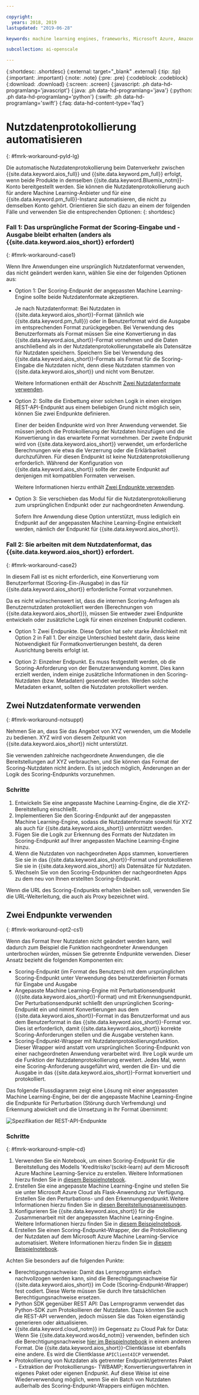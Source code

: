 ```yaml
---

copyright:
  years: 2018, 2019
lastupdated: "2019-06-28"

keywords: machine learning engines, frameworks, Microsoft Azure, Amazone SageMaker, custom ML engine 

subcollection: ai-openscale

---
```


{:shortdesc: .shortdesc}
{:external: target="_blank" .external}
{:tip: .tip}
{:important: .important}
{:note: .note}
{:pre: .pre}
{:codeblock: .codeblock}
{:download: .download}
{:screen: .screen}
{:javascript: .ph data-hd-programlang='javascript'}
{:java: .ph data-hd-programlang='java'}
{:python: .ph data-hd-programlang='python'}
{:swift: .ph data-hd-programlang='swift'}
{:faq: data-hd-content-type='faq'}

# Nutzdatenprotokollierung automatisieren
{: #fmrk-workaround-pyld-lg}

Die automatische Nutzdatenprotokollierung beim Datenverkehr zwischen {{site.data.keyword.aios_full}} und {{site.data.keyword.pm_full}} erfolgt, wenn beide Produkte in demselben {{site.data.keyword.Bluemix_notm}}-Konto bereitgestellt werden. Sie können die Nutzdatenprotokollierung auch für andere Machine Learning-Anbieter und für eine {{site.data.keyword.pm_full}}-Instanz automatisieren, die nicht zu demselben Konto gehört. Orientieren Sie sich dazu an einem der folgenden Fälle und verwenden Sie die entsprechenden Optionen:
{: shortdesc}

### Fall 1: Das ursprüngliche Format der Scoring-Eingabe und -Ausgabe bleibt erhalten (anders als {{site.data.keyword.aios_short}} erfordert)
{: #fmrk-workaround-case1}

Wenn Ihre Anwendungen eine ursprünglich Nutzdatenformat verwenden, das nicht geändert werden kann, wählen Sie eine der folgenden Optionen aus:

- Option 1: Der Scoring-Endpunkt der angepassten Machine Learning-Engine sollte beide Nutzdatenformate akzeptieren. 

   Je nach Nutzdatenformat: Bei Nutzdaten in {{site.data.keyword.aios_short}}-Format (ähnlich wie {{site.data.keyword.pm_full}}) oder in Benutzerformat wird die Ausgabe im entsprechenden Format zurückgegeben. Bei Verwendung des Benutzerformats als Format müssen Sie eine Konvertierung in das {{site.data.keyword.aios_short}}-Format vornehmen und die Daten anschließend als in der Nutzdatenprotokollierungstabelle als Datensätze für Nutzdaten speichern. Speichern Sie bei Verwendung des {{site.data.keyword.aios_short}}-Formats als Format für die Scoring-Eingabe die Nutzdaten nicht, denn diese Nutzdaten stammen von {{site.data.keyword.aios_short}} und nicht vom Benutzer.

   Weitere Informationen enthält der Abschnitt [Zwei Nutzdatenformate verwenden](/docs/services/ai-openscale?topic=ai-openscale-integrating-3rd-party-ml-engines-with-watson-openscale#fmrk-workaround-notsuppt).

- Option 2: Sollte die Einbettung einer solchen Logik in einen einzigen REST-API-Endpunkt aus einem beliebigen Grund nicht möglich sein, können Sie zwei Endpunkte definieren. 

   Einer der beiden Endpunkte wird von Ihrer Anwendung verwendet. Sie müssen jedoch die Protokollierung der Nutzdaten hinzufügen und die Konvertierung in das erwartete Format vornehmen. Der zweite Endpunkt wird von {{site.data.keyword.aios_short}} verwendet, um erforderliche Berechnungen wie etwa die Verzerrung oder die Erklärbarkeit durchzuführen. Für diesen Endpunkt ist keine Nutzdatenprotokollierung erforderlich. Während der Konfiguration von {{site.data.keyword.aios_short}} sollte der zweite Endpunkt auf denjenigen mit kompatiblen Formaten verweisen.

   Weitere Informationen hierzu enthält [Zwei Endpunkte verwenden](/docs/services/ai-openscale?topic=ai-openscale-integrating-3rd-party-ml-engines-with-watson-openscale#fmrk-workaround-opt2-cs1).

- Option 3: Sie verschieben das Modul für die Nutzdatenprotokollierung zum ursprünglichen Endpunkt oder zur nachgeordneten Anwendung. 

   Sofern Ihre Anwendung diese Option unterstützt, muss lediglich ein Endpunkt auf der angepassten Machine Learning-Engine entwickelt werden, nämlich der Endpunkt für {{site.data.keyword.aios_short}}.

### Fall 2: Sie arbeiten mit dem Nutzdatenformat, das {{site.data.keyword.aios_short}} erfordert.
{: #fmrk-workaround-case2}

In diesem Fall ist es nicht erforderlich, eine Konvertierung vom Benutzerformat (Scoring-Ein-/Ausgabe) in das für {{site.data.keyword.aios_short}} erforderliche Format vorzunehmen.

Da es nicht wünschenswert ist, dass die internen Scoring-Anfragen als Benutzernutzdaten protokolliert werden (Berechnungen von {{site.data.keyword.aios_short}}), müssen Sie entweder zwei Endpunkte entwickeln oder zusätzliche Logik für einen einzelnen Endpunkt codieren.

- Option 1: Zwei Endpunkte. Diese Option hat sehr starke Ähnlichkeit mit Option 2 in Fall 1. Der einzige Unterschied besteht darin, dass keine Notwendigkeit für Formatkonvertierungen besteht, da deren Ausrichtung bereits erfolgt ist.

- Option 2: Einzelner Endpunkt. Es muss festgestellt werden, ob die Scoring-Anforderung von der Benutzeranwendung kommt. Dies kann erzielt werden, indem einige zusätzliche Informationen in den Scoring-Nutzdaten (bzw. Metadaten) gesendet werden. Werden solche Metadaten erkannt, sollten die Nutzdaten protokolliert werden.

## Zwei Nutzdatenformate verwenden
{: #fmrk-workaround-notsuppt}

Nehmen Sie an, dass Sie das Angebot von XYZ verwenden, um die Modelle zu bedienen. XYZ wird von diesem Zeitpunkt von {{site.data.keyword.aios_short}} nicht unterstützt.

Sie verwenden zahlreiche nachgeordnete Anwendungen, die die Bereitstellungen auf XYZ verbrauchen, und Sie können das Format der Scoring-Nutzdaten nicht ändern. Es ist jedoch möglich, Änderungen an der Logik des Scoring-Endpunkts vorzunehmen.

### Schritte

1. Entwickeln Sie eine angepasste Machine Learning-Engine, die die XYZ-Bereitstellung einschließt.
2. Implementieren Sie den Scoring-Endpunkt auf der angepassten Machine Learning-Engine, sodass die Nutzdatenformate sowohl für XYZ als auch für {{site.data.keyword.aios_short}} unterstützt werden.
3. Fügen Sie die Logik zur Erkennung des Formats der Nutzdaten im Scoring-Endpunkt auf Ihrer angepassten Machine Learning-Engine hinzu.
4. Wenn die Nutzdaten von nachgeordneten Apps stammen, konvertieren Sie sie in das {{site.data.keyword.aios_short}}-Format und protokollieren Sie sie in {{site.data.keyword.aios_short}} als Datensätze für Nutzdaten.
5. Wechseln Sie von den Scoring-Endpunkten der nachgeordneten Apps zu dem neu von Ihnen erstellten Scoring-Endpunkt.

Wenn die URL des Scoring-Endpunkts erhalten bleiben soll, verwenden Sie die URL-Weiterleitung, die auch als Proxy bezeichnet wird.

## Zwei Endpunkte verwenden
{: #fmrk-workaround-opt2-cs1}

Wenn das Format Ihrer Nutzdaten nicht geändert werden kann, weil dadurch zum Beispiel die Funktion nachgeordneter Anwendungen unterbrochen würden, müssen Sie getrennte Endpunkte verwenden. Dieser Ansatz bezieht die folgenden Komponenten ein:

- Scoring-Endpunkt (im Format des Benutzers) mit dem ursprünglichen Scoring-Endpunkt unter Verwendung des benutzerdefinierten Formats für Eingabe und Ausgabe
- Angepasste Machine Learning-Engine mit Perturbationsendpunkt ({{site.data.keyword.aios_short}}-Format) und mit Erkennungsendpunkt. Der Perturbationsendpunkt schließt den ursprünglichen Scoring-Endpunkt ein und nimmt Konvertierungen aus dem {{site.data.keyword.aios_short}}-Format in das Benutzerformat und aus dem Benutzerformat in das {{site.data.keyword.aios_short}}-Format vor. Dies ist erforderlich, damit {{site.data.keyword.aios_short}} korrekte Scoring-Anforderungen stellen und die Ausgabe verstehen kann.
- Scoring-Endpunkt-Wrapper mit Nutzdatenprotokollierungsfunktion. Dieser Wrapper wird anstatt vom ursprünglichen Scoring-Endpunkt von einer nachgeordneten Anwendung verarbeitet wird. Ihre Logik wurde um die Funktion der Nutzdatenprotokollierung erweitert. Jedes Mal, wenn eine Scoring-Anforderung ausgeführt wird, werden die Ein- und die Ausgabe in das {{site.data.keyword.aios_short}}-Format konvertiert und protokolliert.

Das folgende Flussdiagramm zeigt eine Lösung mit einer angepassten Machine Learning-Engine, bei der die angepasste Machine Learning-Engine die Endpunkte für Perturbation (Störung durch Verfremdung) und Erkennung abwickelt und die Umsetzung in Ihr Format übernimmt:

![Spezifikation der REST-API-Endpunkte](images/woscustommlworkflow.png)

### Schritte
{: #fmrk-workaround-smple-cd}

1. Verwenden Sie ein Notebook, um einen Scoring-Endpunkt für die Bereitstellung des Modells 'Kreditrisiko'(scikit-learn) auf dem Microsoft Azure Machine Learning-Service zu erstellen. Weitere Informationen hierzu finden Sie in [diesem Beispielnotebook](https://github.com/pmservice/ai-openscale-tutorials/blob/master/notebooks/azure/Credit%20model%20with%20Azure%20ML%20Service%20and%20scikit-learn.ipynb).
2. Erstellen Sie eine angepasste Machine Learning-Engine und stellen Sie sie unter Microsoft Azure Cloud als Flask-Anwendung zur Verfügung. Erstellen Sie den Perturbations- und den Erkennungsendpunkt. Weitere Informationen hierzu finden Sie in [diesen Bereitstellungsanweisungen](https://github.com/pmservice/ai-openscale-tutorials/tree/master/applications/custom-ml-engine-azure).
3. Konfigurieren Sie {{site.data.keyword.aios_short}} für die Zusammenarbeit mit der angepassten Machine Learning-Engine. Weitere Informationen hierzu finden Sie in [diesem Beispielnotebook](https://github.com/pmservice/ai-openscale-tutorials/blob/master/notebooks/azure/OpenScale%20and%20Custom%20ML%20Engine%20configuration.ipynb).
4. Erstellen Sie einen Scoring-Endpunkt-Wrapper, der die Protokollierung der Nutzdaten auf dem Microsoft Azure Machine Learning-Service automatisiert. Weitere Informationen hierzu finden Sie in [diesem Beispielnotebook](https://github.com/pmservice/ai-openscale-tutorials/blob/master/notebooks/azure/Credit%20scoring%20endpoint%20wrapper%20with%20payload%20logging.ipynb).

Achten Sie besonders auf die folgenden Punkte:

- Berechtigungsnachweise: Damit das Lernprogramm einfach nachvollzogen werden kann, sind die Berechtigungsnachweise für {{site.data.keyword.aios_short}} im Code (Scoring-Endpunkt-Wrapper) fest codiert. Diese Werte müssen Sie durch Ihre tatsächlichen Berechtigungsnachweise ersetzen.
- Python SDK gegenüber REST API: Das Lernprogramm verwendet das Python-SDK zum Protokollieren der Nutzdaten. Dazu könnten Sie auch die REST-API verwenden, jedoch müssen Sie das Token eigenständig generieren oder aktualisieren. 
- {{site.data.keyword.cloud_notm}} im Gegensatz zu Cloud Pak for Data: Wenn Sie {{site.data.keyword.wos4d_notm}} verwenden, befinden sich die Berechtigungsnachweise [hier im Beispielnotebook](https://github.com/pmservice/ai-openscale-tutorials/blob/master/notebooks/Watson%20OpenScale%20and%20Watson%20ML%20Engine%20-%20ICP.ipynb) in einem anderen Format. Die {{site.data.keyword.aios_short}}-Clientklasse ist ebenfalls eine andere. Es wird die Clientklasse `APIClient4ICP` verwendet.
- Protokollierung von Nutzdaten als getrennter Endpunkt/getrenntes Paket - Extraktion der Protokollierungs- TWBAMP; Konvertierungsverfahren in eigenes Paket oder eigenen Endpunkt. Auf diese Weise ist eine Wiederverwendung möglich, wenn Sie ein Batch von Nutzdaten außerhalb des Scoring-Endpunkt-Wrappers einfügen möchten.

